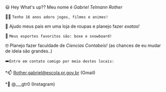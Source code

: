 😃 Hey What's up?? Meu nome é _Gabriel Telmann Rother_

🕵️‍♂️ `Tenho 16 anos adoro jogos, filmes e animes!`

👕 Ajudo meus pais em uma loja de roupas e planejo fazer _exatas!_

🥊 `Meus esportes favoritos são: boxe e snowboard!`

🤓 Planejo fazer faculdade de _Ciencias Contabeis!_ (as chances de eu mudar de ideia são grandes..)

➡️`Entre em contato comigo por meio destes locais:` 

*📫 Rother.gabriel@escola.pr.gov.br (Gmail)

*📸 @___gtr0 (Instagram)
